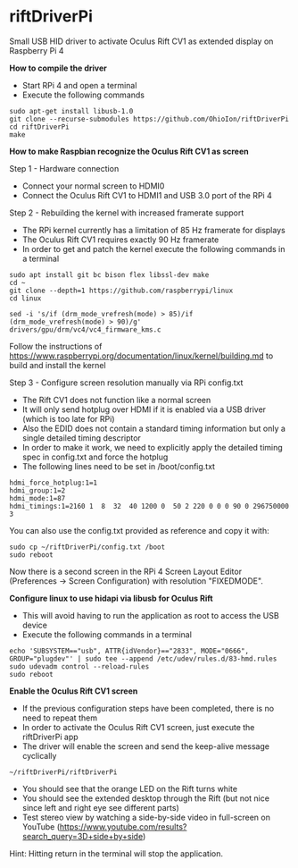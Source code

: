 # riftDriverPi
Small USB HID driver to activate Oculus Rift CV1 as extended display on Raspberry Pi 4

<b>How to compile the driver</b>
- Start RPi 4 and open a terminal
- Execute the following commands

```shell
sudo apt-get install libusb-1.0
git clone --recurse-submodules https://github.com/OhioIon/riftDriverPi
cd riftDriverPi
make
```

<b>How to make Raspbian recognize the Oculus Rift CV1 as screen</b>

Step 1 - Hardware connection
- Connect your normal screen to HDMI0
- Connect the Oculus Rift CV1 to HDMI1 and USB 3.0 port of the RPi 4

Step 2 - Rebuilding the kernel with increased framerate support
- The RPi kernel currently has a limitation of 85 Hz framerate for displays
- The Oculus Rift CV1 requires exactly 90 Hz framerate
- In order to get and patch the kernel execute the following commands in a terminal

```shell
sudo apt install git bc bison flex libssl-dev make
cd ~
git clone --depth=1 https://github.com/raspberrypi/linux
cd linux

sed -i 's/if (drm_mode_vrefresh(mode) > 85)/if (drm_mode_vrefresh(mode) > 90)/g' drivers/gpu/drm/vc4/vc4_firmware_kms.c
```
Follow the instructions of https://www.raspberrypi.org/documentation/linux/kernel/building.md to build and install the kernel

Step 3 - Configure screen resolution manually via RPi config.txt
- The Rift CV1 does not function like a normal screen
- It will only send hotplug over HDMI if it is enabled via a USB driver (which is too late for RPi)
- Also the EDID does not contain a standard timing information but only a single detailed timing descriptor
- In order to make it work, we need to explicitly apply the detailed timing spec in config.txt and force the hotplug
- The following lines need to be set in /boot/config.txt

```shell
hdmi_force_hotplug:1=1
hdmi_group:1=2
hdmi_mode:1=87
hdmi_timings:1=2160 1  8  32  40 1200 0  50 2 220 0 0 0 90 0 296750000 3
```
You can also use the config.txt provided as reference and copy it with:

```shell
sudo cp ~/riftDriverPi/config.txt /boot
sudo reboot
```

Now there is a second screen in the RPi 4 Screen Layout Editor (Preferences -> Screen Configuration) with resolution "FIXEDMODE".

<b>Configure linux to use hidapi via libusb for Oculus Rift</b>
- This will avoid having to run the application as root to access the USB device
- Execute the following commands in a terminal

```shell
echo 'SUBSYSTEM=="usb", ATTR{idVendor}=="2833", MODE="0666", GROUP="plugdev"' | sudo tee --append /etc/udev/rules.d/83-hmd.rules
sudo udevadm control --reload-rules
sudo reboot
```

<b>Enable the Oculus Rift CV1 screen</b>
- If the previous configuration steps have been completed, there is no need to repeat them
- In order to activate the Oculus Rift CV1 screen, just execute the riftDriverPi app
- The driver will enable the screen and send the keep-alive message cyclically

```shell
~/riftDriverPi/riftDriverPi
```
- You should see that the orange LED on the Rift turns white
- You should see the extended desktop through the Rift (but not nice since left and right eye see different parts)
- Test stereo view by watching a side-by-side video in full-screen on YouTube
  (https://www.youtube.com/results?search_query=3D+side+by+side)

Hint: Hitting return in the terminal will stop the application.
